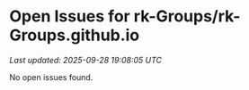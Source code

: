 # Open Issues for rk-Groups/rk-Groups.github.io

*Last updated: 2025-09-28 19:08:05 UTC*

No open issues found.
